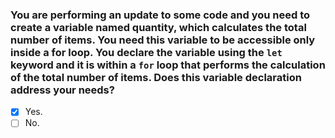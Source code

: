 ### You are performing an update to some code and you need to create a variable named quantity, which calculates the total number of items. You need this variable to be accessible only inside a for loop. You declare the variable using the `let` keyword and it is within a `for` loop that performs the calculation of the total number of items. Does this variable declaration address your needs?

- [x] Yes.
- [ ] No.
